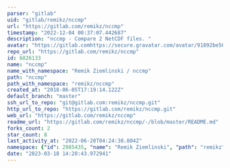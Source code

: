 ```yaml
---
parser: "gitlab"
uid: "gitlab/remikz/nccmp"
url: "https://gitlab.com/remikz/nccmp"
timestamp: "2022-12-04 00:37:07.442687"
description: "nccmp - Compare 2 NetCDF files. "
avatar: "https://gitlab.comhttps://secure.gravatar.com/avatar/91892be56a443bace82570526dff8cb9?s=80&d=identicon"
repo_url: "https://gitlab.com/remikz/nccmp"
id: 6826133
name: "nccmp"
name_with_namespace: "Remik Ziemlinski / nccmp"
path: "nccmp"
path_with_namespace: "remikz/nccmp"
created_at: "2018-06-05T17:19:14.122Z"
default_branch: "master"
ssh_url_to_repo: "git@gitlab.com:remikz/nccmp.git"
http_url_to_repo: "https://gitlab.com/remikz/nccmp.git"
web_url: "https://gitlab.com/remikz/nccmp"
readme_url: "https://gitlab.com/remikz/nccmp/-/blob/master/README.md"
forks_count: 2
star_count: 8
last_activity_at: "2022-06-20T04:24:30.804Z"
namespace: {"id": 2985435, "name": "Remik Ziemlinski", "path": "remikz", "kind": "user", "full_path": "remikz", "parent_id": null, "avatar_url": "https://secure.gravatar.com/avatar/91892be56a443bace82570526dff8cb9?s=80&d=identicon", "web_url": "https://gitlab.com/remikz"}
date: "2023-03-18 14:20:43.972941"
---
```

